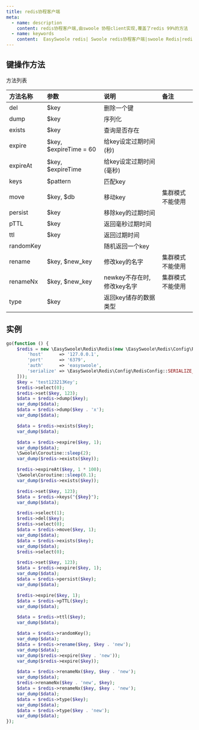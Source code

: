```yaml
---
title: redis协程客户端
meta:
  - name: description
    content: redis协程客户端,由swoole 协程client实现,覆盖了redis 99%的方法
  - name: keywords
    content:  EasySwoole redis| Swoole redis协程客户端|swoole Redis|redis协程
---
```

## 键操作方法
方法列表

| 方法名称  | 参数                   | 说明                      | 备注           |
|:----------|:-----------------------|:--------------------------|:---------------|
| del       | $key                   | 删除一个键                 |                |
| dump      | $key                   | 序列化                    |                |
| exists    | $key                   | 查询是否存在               |                |
| expire    | $key, $expireTime = 60 | 给key设定过期时间(秒)      |                |
| expireAt  | $key, $expireTime      | 给key设定过期时间(毫秒)     |                |
| keys      | $pattern               | 匹配key                   |                |
| move      | $key, $db              | 移动key                   | 集群模式不能使用 |
| persist   | $key                   | 移除key的过期时间          |                |
| pTTL      | $key                   | 返回毫秒过期时间           |                |
| ttl       | $key                   | 返回过期时间               |                |
| randomKey |                        | 随机返回一个key            |                 |
| rename    | $key, $new_key         | 修改key的名字              |    集群模式不能使用|
| renameNx  | $key, $new_key         | newkey不存在时,修改key名字 |    集群模式不能使用  |
| type      | $key                   | 返回key储存的数据类型        |                 |


## 实例
```php
go(function () {
    $redis = new \EasySwoole\Redis\Redis(new \EasySwoole\Redis\Config\RedisConfig([
        'host'      => '127.0.0.1',
        'port'      => '6379',
        'auth'      => 'easyswoole',
        'serialize' => \EasySwoole\Redis\Config\RedisConfig::SERIALIZE_NONE
    ]));
    $key = 'test123213Key';
    $redis->select(0);
    $redis->set($key, 123);
    $data = $redis->dump($key);
    var_dump($data);
    $data = $redis->dump($key . 'x');
    var_dump($data);

    $data = $redis->exists($key);
    var_dump($data);

    $data = $redis->expire($key, 1);
    var_dump($data);
    \Swoole\Coroutine::sleep(2);
    var_dump($redis->exists($key));

    $redis->expireAt($key, 1 * 100);
    \Swoole\Coroutine::sleep(0.1);
    var_dump($redis->exists($key));

    $redis->set($key, 123);
    $data = $redis->keys("{$key}");
    var_dump($data);

    $redis->select(1);
    $redis->del($key);
    $redis->select(0);
    $data = $redis->move($key, 1);
    var_dump($data);
    $data = $redis->exists($key);
    var_dump($data);
    $redis->select(0);

    $redis->set($key, 123);
    $data = $redis->expire($key, 1);
    var_dump($data);
    $data = $redis->persist($key);
    var_dump($data);

    $redis->expire($key, 1);
    $data = $redis->pTTL($key);
    var_dump($data);

    $data = $redis->ttl($key);
    var_dump($data);

    $data = $redis->randomKey();
    var_dump($data);
    $data = $redis->rename($key, $key . 'new');
    var_dump($data);
    var_dump($redis->expire($key . 'new'));
    var_dump($redis->expire($key));

    $data = $redis->renameNx($key, $key . 'new');
    var_dump($data);
    $redis->renameNx($key . 'new', $key);
    $data = $redis->renameNx($key, $key . 'new');
    var_dump($data);
    $data = $redis->type($key);
    var_dump($data);
    $data = $redis->type($key . 'new');
    var_dump($data);
});
```